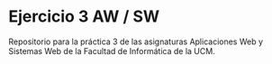 # Ejercicio 3 AW / SW

Repositorio para la práctica 3 de las asignaturas Aplicaciones Web y Sistemas Web de la Facultad de Informática de la UCM.